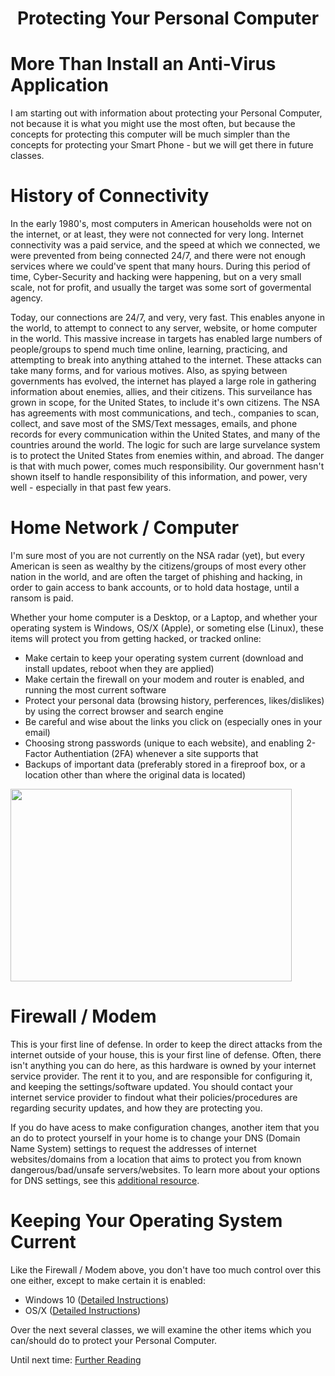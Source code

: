 <h1 align="center"> Protecting Your Personal Computer </h>

# More Than Install an Anti-Virus Application
I am starting out with information about protecting your Personal Computer, not because it is what you might use the most often, but because the concepts for protecting this computer will be much simpler than the concepts for protecting your Smart Phone - but we will get there in future classes.

# History of Connectivity
In the early 1980's, most computers in American households were not on the internet, or at least, they were not connected for very long.  Internet connectivity was a paid service, and the speed at which we connected, we were prevented from being connected 24/7, and there were not enough services where we could've spent that many hours.  During this period of time, Cyber-Security and hacking were happening, but on a very small scale, not for profit, and usually the target was some sort of govermental agency.

Today, our connections are 24/7, and very, very fast.  This enables anyone in the world, to attempt to connect to any server, website, or home computer in the world.  This massive increase in targets has enabled large numbers of people/groups to spend much time online, learning, practicing, and attempting to break into anything attahed to the internet.  These attacks can take many forms, and for various motives.  Also, as spying between governments has evolved, the internet has played a large role in gathering information about enemies, allies, and their citizens.  This surveilance has grown in scope, for the United States, to include it's own citizens.  The NSA has agreements with most communications, and tech., companies to scan, collect, and save most of the SMS/Text messages, emails, and phone records for every communication within the United States, and many of the countries around the world.  The logic for such are large survelance system is to protect the United States from enemies within, and abroad.  The danger is that with much power, comes much responsibility.  Our government hasn't shown itself to handle responsibility of this information, and power, very well - especially in that past few years.

# Home Network / Computer

I'm sure most of you are not currently on the NSA radar (yet), but every American is seen as wealthy by the citizens/groups of most every other nation in the world, and are often the target of phishing and hacking, in order to gain access to bank accounts, or to hold data hostage, until a ransom is paid.

Whether your home computer is a Desktop, or a Laptop, and whether your operating system is Windows, OS/X (Apple), or someting else (Linux), these items will protect you from getting hacked, or tracked online:

- Make certain to keep your operating system current (download and install updates, reboot when they are applied)
- Make certain the firewall on your modem and router is enabled, and running the most current software
- Protect your personal data (browsing history, perferences, likes/dislikes) by using the correct browser and search engine
- Be careful and wise about the links you click on (especially ones in your email)
- Choosing strong passwords (unique to each website), and enabling 2-Factor Authentiation (2FA) whenever a site supports that
- Backups of important data (preferably stored in a fireproof box, or a location other than where the original data is located)

<img src="https://github.com/clifjnsn/liberty/blob/main/Online-Class/Class1/Basic-Home-Network.jpg" style="width:450px;height:308px">

# Firewall / Modem
This is your first line of defense.  In order to keep the direct attacks from the internet outside of your house, this is your first line of defense.  Often, there isn't anything you can do here, as this hardware is owned by your internet service provider.  The rent it to you, and are responsible for configuring it, and keeping the settings/software updated.  You should contact your internet service provider to findout what their policies/procedures are regarding security updates, and how they are protecting you.

If you do have acess to make configuration changes, another item that you an do to protect yourself in your home is to change your DNS (Domain Name System) settings to request the addresses of internet websites/domains from a location that aims to protect you from known dangerous/bad/unsafe servers/websites.  To learn more about your options for DNS settings, see this <a href="dns.md">additional resource</a>.

# Keeping Your Operating System Current
Like the Firewall / Modem above, you don't have too much control over this one either, except to make certain it is enabled:

- Windows 10 (<A href="https://www.tech-recipes.com/rx/69127/how-to-turn-on-and-off-automatic-updates-in-windows-10">Detailed Instructions</A>)
- OS/X (<A href="https://osxdaily.com/2019/04/11/enable-auto-update-macos-system-software/">Detailed Instructions</A>)

Over the next several classes, we will examine the other items which you can/should do to protect your Personal Computer.

Until next time: <A HREF="Further_reading.md">Further Reading</A>
